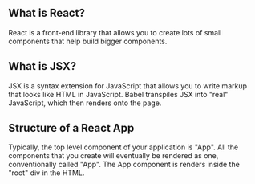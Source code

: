 ## What is React?
React is a front-end library that allows you to create lots of small components
that help build bigger components.

## What is JSX?
JSX is a syntax extension for JavaScript that allows you to write markup that looks
like HTML in JavaScript.
Babel transpiles JSX into "real" JavaScript, which then renders onto the page.

## Structure of a React App
Typically, the top level component of your application is "App". All the components
that you create will eventually be rendered as one, conventionally called "App".
The App component is renders inside the "root" div in the HTML.